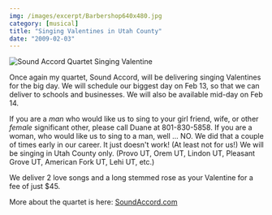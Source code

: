 ```yaml
---
img: /images/excerpt/Barbershop640x480.jpg
category: [musical]
title: "Singing Valentines in Utah County"
date: "2009-02-03"
---
```


![Sound Accord Quartet Singing Valentine](/images/Barbershop640x480.jpg)

Once again my quartet, Sound Accord, will be delivering singing Valentines for the big day. We will schedule our biggest day on Feb 13, so that we can deliver to schools and businesses. We will also be available mid-day on Feb 14. 
  
If you are a _man_ who would like us to sing to your girl friend, wife, or other _female_ significant other, please call Duane at 801-830-5858. If you are a woman, who would like us to sing to a man, well ... NO. We did that a couple of times early in our career. It just doesn't work! (At least not for us!) We will be singing in Utah County only. (Provo UT, Orem UT, Lindon UT, Pleasant Grove UT, American Fork UT, Lehi UT, etc.)  
  
We deliver 2 love songs and a long stemmed rose as your Valentine for a fee of just $45.

More about the quartet is here: [SoundAccord.com](http://www.soundaccord.com)
